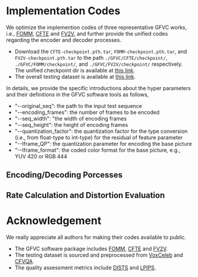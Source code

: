 
# Implementation Codes
We optimize the implemention codes of three representative GFVC works, i.e., [FOMM](https://github.com/AliaksandrSiarohin/first-order-model), [CFTE](https://github.com/Berlin0610/CFTE_DCC2022) and [FV2V](https://github.com/zhanglonghao1992/One-Shot_Free-View_Neural_Talking_Head_Synthesis), and further provide the unified codes regarding the encoder and decoder processes.

+ Download the `CFTE-checkpoint.pth.tar`, `FOMM-checkpoint.pth.tar`, and `FV2V-checkpoint.pth.tar` to the path `./GFVC/CFTE/checkpoint/`, `./GFVC/FOMM/checkpoint/`, and `./GFVC/FV2V/checkpoint/` respectively. The unified checkpoint dir is available at [this link](https://portland-my.sharepoint.com/:u:/g/personal/bolinchen3-c_my_cityu_edu_hk/EZ3rHarhkzhMisnJDTM7XOYBIH0lVI2jrdOK_xn_mj-tVg?e=KHfCa0).
+ The overall testing dataset is available at [this link](https://portland-my.sharepoint.com/:f:/g/personal/bolinchen3-c_my_cityu_edu_hk/En0W90hNlrZLokuzGb67lgIBMqeHSIZZHff95ZyI0-WG7g?e=1cx4ZG).


In details, we provide the specific introductions about the hyper parameters and their definitions in the GFVC software tools as follows,
-	"--original_seq": the path to the input test sequence
-	"--encoding_frames": the number of frames to be encoded
-	"--seq_width": "the width of encoding frames
-	"--seq_height": the height of encoding frames
-	"--quantization_factor": the quantization factor for the type conversion (i.e., from float-type to int-type) for the residual of feature parameter 
-	"--Iframe_QP": the quantization parameter for encoding the base picture
-	"--Iframe_format": the coded color format for the base picture, e.g., YUV 420 or RGB 444

## Encoding/Decoding Porcesses


## Rate Calculation and Distortion Evaluation




# Acknowledgement
We really appreciate all authors for making their codes available to public.
- The GFVC software package includes [FOMM](https://github.com/AliaksandrSiarohin/first-order-model), [CFTE](https://github.com/Berlin0610/CFTE_DCC2022) and [FV2V](https://github.com/zhanglonghao1992/One-Shot_Free-View_Neural_Talking_Head_Synthesis). 
- The testing dataset is sourced and preprocessed from [VoxCeleb](https://www.robots.ox.ac.uk/~vgg/data/voxceleb/) and [CFVQA](https://github.com/Yixuan423/Compressed-Face-Videos-Quality-Assessment).
- The quality assessment metrics include [DISTS](https://github.com/dingkeyan93/DISTS) and [LPIPS](https://github.com/richzhang/PerceptualSimilarity).

